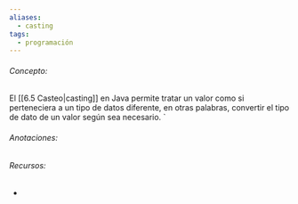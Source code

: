 ```yaml
---
aliases:
  - casting
tags:
  - programación
---
```

###### Concepto:

El [[6.5 Casteo|casting]] en Java permite tratar un valor como si perteneciera a un tipo de datos diferente, en otras palabras, convertir el tipo de dato de un valor según sea necesario. `

###### Anotaciones:

> 

###### Recursos:

- []()